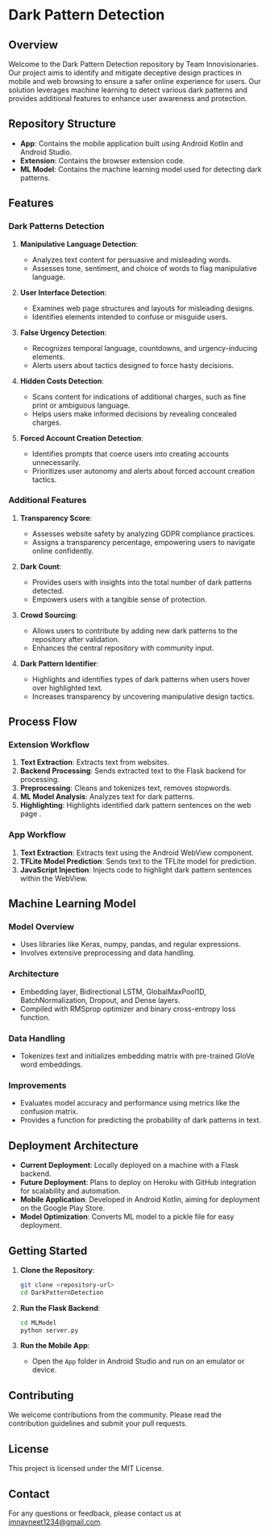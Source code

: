 # Dark Pattern Detection

## Overview
Welcome to the Dark Pattern Detection repository by Team Innovisionaries. Our project aims to identify and mitigate deceptive design practices in mobile and web browsing to ensure a safer online experience for users. Our solution leverages machine learning to detect various dark patterns and provides additional features to enhance user awareness and protection.

## Repository Structure
- **App**: Contains the mobile application built using Android Kotlin and Android Studio.
- **Extension**: Contains the browser extension code.
- **ML Model**: Contains the machine learning model used for detecting dark patterns.

## Features

### Dark Patterns Detection
1. **Manipulative Language Detection**:
   - Analyzes text content for persuasive and misleading words.
   - Assesses tone, sentiment, and choice of words to flag manipulative language.

2. **User Interface Detection**:
   - Examines web page structures and layouts for misleading designs.
   - Identifies elements intended to confuse or misguide users.

3. **False Urgency Detection**:
   - Recognizes temporal language, countdowns, and urgency-inducing elements.
   - Alerts users about tactics designed to force hasty decisions.

4. **Hidden Costs Detection**:
   - Scans content for indications of additional charges, such as fine print or ambiguous language.
   - Helps users make informed decisions by revealing concealed charges.

5. **Forced Account Creation Detection**:
   - Identifies prompts that coerce users into creating accounts unnecessarily.
   - Prioritizes user autonomy and alerts about forced account creation tactics.

### Additional Features
1. **Transparency Score**:
   - Assesses website safety by analyzing GDPR compliance practices.
   - Assigns a transparency percentage, empowering users to navigate online confidently.

2. **Dark Count**:
   - Provides users with insights into the total number of dark patterns detected.
   - Empowers users with a tangible sense of protection.

3. **Crowd Sourcing**:
   - Allows users to contribute by adding new dark patterns to the repository after validation.
   - Enhances the central repository with community input.

4. **Dark Pattern Identifier**:
   - Highlights and identifies types of dark patterns when users hover over highlighted text.
   - Increases transparency by uncovering manipulative design tactics.

## Process Flow

### Extension Workflow
1. **Text Extraction**: Extracts text from websites.
2. **Backend Processing**: Sends extracted text to the Flask backend for processing.
3. **Preprocessing**: Cleans and tokenizes text, removes stopwords.
4. **ML Model Analysis**: Analyzes text for dark patterns.
5. **Highlighting**: Highlights identified dark pattern sentences on the web page .

### App Workflow
1. **Text Extraction**: Extracts text using the Android WebView component.
2. **TFLite Model Prediction**: Sends text to the TFLite model for prediction.
3. **JavaScript Injection**: Injects code to highlight dark pattern sentences within the WebView.

## Machine Learning Model

### Model Overview
- Uses libraries like Keras, numpy, pandas, and regular expressions.
- Involves extensive preprocessing and data handling.

### Architecture
- Embedding layer, Bidirectional LSTM, GlobalMaxPool1D, BatchNormalization, Dropout, and Dense layers.
- Compiled with RMSprop optimizer and binary cross-entropy loss function.

### Data Handling
- Tokenizes text and initializes embedding matrix with pre-trained GloVe word embeddings.

### Improvements
- Evaluates model accuracy and performance using metrics like the confusion matrix.
- Provides a function for predicting the probability of dark patterns in text.

## Deployment Architecture
- **Current Deployment**: Locally deployed on a machine with a Flask backend.
- **Future Deployment**: Plans to deploy on Heroku with GitHub integration for scalability and automation.
- **Mobile Application**: Developed in Android Kotlin, aiming for deployment on the Google Play Store.
- **Model Optimization**: Converts ML model to a pickle file for easy deployment.

## Getting Started
1. **Clone the Repository**:
    ```sh
    git clone <repository-url>
    cd DarkPatternDetection
    ```

2. **Run the Flask Backend**:
    ```sh
    cd MLModel
    python server.py
    ```

3. **Run the Mobile App**:
    - Open the `App` folder in Android Studio and run on an emulator or device.

## Contributing
We welcome contributions from the community. Please read the contribution guidelines and submit your pull requests.

## License
This project is licensed under the MIT License.

## Contact
For any questions or feedback, please contact us at imnavneet1234@gmail.com.
